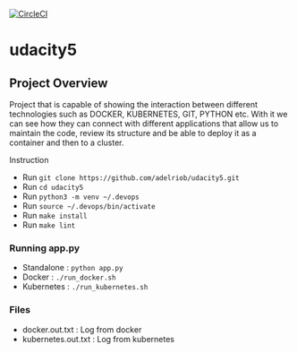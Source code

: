 [![CircleCI](https://circleci.com/gh/adelriob/udacity5.svg?style=svg)](https://circleci.com/gh/adelriob/udacity5)


# udacity5
## Project Overview
Project that is capable of showing the interaction between different technologies such as DOCKER, KUBERNETES, GIT, PYTHON etc. With it we can see how they can connect with different applications that allow us to maintain the code, review its structure and be able to deploy it as a container and then to a cluster.

Instruction

* Run `git clone https://github.com/adelriob/udacity5.git`
* Run `cd udacity5`
* Run `python3 -m venv ~/.devops`
* Run `source ~/.devops/bin/activate`
* Run `make install` 
* Run `make lint`

### Running app.py

* Standalone          :  `python app.py`
* Docker              :  `./run_docker.sh`
* Kubernetes          :  `./run_kubernetes.sh`

### Files

* docker.out.txt      :   Log from docker
* kubernetes.out.txt  :   Log from kubernetes